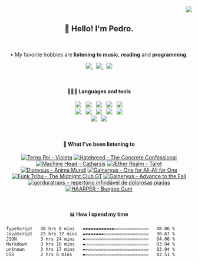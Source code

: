 <h6 align='end'>
   <img src='https://visitcount.itsvg.in/api?id=Pedrvisk&icon=2&color=12' />
</h6>

<!--Heading-->
<h2 align='center'>
   👋 Hello! I'm Pedro.
</h2>
<br/>
<p align='center'>
   • My favorite hobbies are <strong>listening to music</strong>, <strong>reading</strong> and <strong>programming</strong>.
</p>
<!--/Heading-->

<!--Section-->
<!-- <h4 align='center'>
   🌐 Where to find me?
</h4> -->
<p align='center'>
  <a href='https://discordapp.com/users/216662585737478144/'>
     <img src='https://img.shields.io/badge/Discord-7289DA?style=for-the-badge&logo=discord&logoColor=white' />
  </a>
  &nbsp;
  <a href='https://www.last.fm/user/Pedrov1sk'>
     <img src='https://img.shields.io/badge/Lastfm-c3000d.svg?&style=for-the-badge&logo=Last.fm&logoColor=white' />
  </a>
  &nbsp;
  <a href='https://open.spotify.com/user/novoshigod'>
     <img src='https://img.shields.io/badge/Spotify-1db954.svg?&style=for-the-badge&logo=spotify&logoColor=white' />        
  </a> 
</p>
<br/>
<!--/Section--> 

<!--Section-->
<h4 align='center'>
  👨🏻‍💻 Languages and tools
</h4>
<p align='center'>
  <img src='https://img.shields.io/badge/TypeScript-007ACC?style=for-the-badge&logo=typescript&logoColor=white' />&nbsp;&nbsp;
  <img src='https://img.shields.io/badge/JavaScript-F7DF1E?style=for-the-badge&logo=javascript&logoColor=black' />&nbsp;&nbsp;
  <img src='https://img.shields.io/badge/CSS3-1572B6?style=for-the-badge&logo=css3&logoColor=white' />&nbsp;&nbsp;
  <img src='https://img.shields.io/badge/HTML5-E34F26?style=for-the-badge&logo=html5&logoColor=white' />&nbsp;&nbsp;
  <img src='https://img.shields.io/badge/Node.js-43853D?style=for-the-badge&logo=node.js&logoColor=white' />
  <br/>
  <img src='https://img.shields.io/badge/Express-404D59.svg?&style=for-the-badge&logo=express&logoColor=white' />&nbsp;&nbsp;
  <img src='https://img.shields.io/badge/React-20232A?style=for-the-badge&logo=react&logoColor=61DAFB' />&nbsp;&nbsp;
  <img src='https://img.shields.io/badge/Next-black?style=for-the-badge&logo=next.js&logoColor=white' />&nbsp;&nbsp;
  <img src='https://img.shields.io/badge/Firebase-F29D0C?style=for-the-badge&logo=firebase&logoColor=white' />&nbsp;&nbsp;
  <img src='https://img.shields.io/badge/MongoDB-4EA94B?style=for-the-badge&logo=mongodb&logoColor=white' />
  <br/>
  <img src='https://img.shields.io/badge/Oracle-C74634?style=for-the-badge&logo=oracle&logoColor=white' />&nbsp;&nbsp;
  <img src='https://img.shields.io/badge/Git-%23F05032.svg?&style=for-the-badge&logo=git&logoColor=white' />
</p>
<br/>
<!--/Section-->

<!--Section-->
<h4 align='center'>
   🎵 What I've been listening to
</h4>



<!-- lastfm -->
<p align="center"><a href="https://www.last.fm/music/Terno+Rei/Violeta"><img src="https://lastfm.freetls.fastly.net/i/u/64s/401ac753d56ca9d2f75a9f341d684b84.jpg" title="Terno Rei - Violeta"></a> <a href="https://www.last.fm/music/Hatebreed/The+Concrete+Confessional"><img src="https://lastfm.freetls.fastly.net/i/u/64s/bad79f1a76a6c5efeffcfe9fdabecb3b.jpg" title="Hatebreed - The Concrete Confessional"></a> <a href="https://www.last.fm/music/Machine+Head/Catharsis"><img src="https://lastfm.freetls.fastly.net/i/u/64s/6032e61bcb694ba213450c95033bfecc.png" title="Machine Head - Catharsis"></a> <a href="https://www.last.fm/music/%C3%86ther+Realm/Tarot"><img src="https://lastfm.freetls.fastly.net/i/u/64s/e91afe7652d57f07201554a7b39778e8.jpg" title="Æther Realm - Tarot"></a> <a href="https://www.last.fm/music/Dionysus/Anima+Mundi"><img src="https://lastfm.freetls.fastly.net/i/u/64s/a6540e27e6d341a1af2a839af94ebee5.jpg" title="Dionysus - Anima Mundi"></a> <a href="https://www.last.fm/music/Galneryus/One+for+All-All+for+One"><img src="https://lastfm.freetls.fastly.net/i/u/64s/995cd34a5f16ce07dada7d9562c2f9d4.jpg" title="Galneryus - One for All-All for One"></a> <a href="https://www.last.fm/music/Funk+Tribu/The+Midnight+Club+GT"><img src="https://lastfm.freetls.fastly.net/i/u/64s/1f78012f4cf39e37264c8e3941929baf.jpg" title="Funk Tribu - The Midnight Club GT"></a> <a href="https://www.last.fm/music/Galneryus/Advance+to+the+Fall"><img src="https://lastfm.freetls.fastly.net/i/u/64s/6ea97b0ab18143ffc3a24607c11780c9.png" title="Galneryus - Advance to the Fall"></a> <a href="https://www.last.fm/music/gorduratrans/repert%C3%B3rio+infind%C3%A1vel+de+dolorosas+piadas"><img src="https://lastfm.freetls.fastly.net/i/u/64s/8d5c724d13cef5838af320dc84d48972.jpg" title="gorduratrans - repertório infindável de dolorosas piadas"></a> <a href="https://www.last.fm/music/HAARPER/Bungee+Gum"><img src="https://lastfm.freetls.fastly.net/i/u/64s/08728defc8ee4a81c01b055d64532e21.jpg" title="HAARPER - Bungee Gum"></a> </p>



<br/>
<!--/Section-->

<!--Section-->
<h4 align='center'>
   📊 How I spend my time
</h4>

<!--START_SECTION:waka-->

```text
TypeScript   40 hrs 8 mins   ▰▰▰▰▰▰▰▰▰▰▰▰▱▱▱▱▱▱▱▱▱▱▱▱▱   48.06 %
JavaScript   25 hrs 37 mins  ▰▰▰▰▰▰▰▰▱▱▱▱▱▱▱▱▱▱▱▱▱▱▱▱▱   30.67 %
JSON         3 hrs 24 mins   ▰▱▱▱▱▱▱▱▱▱▱▱▱▱▱▱▱▱▱▱▱▱▱▱▱   04.06 %
Markdown     3 hrs 18 mins   ▰▱▱▱▱▱▱▱▱▱▱▱▱▱▱▱▱▱▱▱▱▱▱▱▱   03.94 %
unknown      3 hrs 17 mins   ▰▱▱▱▱▱▱▱▱▱▱▱▱▱▱▱▱▱▱▱▱▱▱▱▱   03.94 %
CSS          2 hrs 6 mins    ▰▱▱▱▱▱▱▱▱▱▱▱▱▱▱▱▱▱▱▱▱▱▱▱▱   02.51 %
```

<!--END_SECTION:waka-->
  
<!--/Section-->

